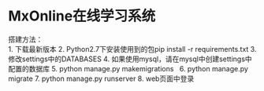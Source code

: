 
# MxOnline在线学习系统

搭建方法：  
    1. 下载最新版本
    2. Python2.7下安装使用到的包pip install -r requirements.txt
    3. 修改settings中的DATABASES
    4. 如果使用mysql，请在mysql中创建settings中配置的数据库
    5. python manage.py makemigrations
    6. python manage.py migrate
    7. python manage.py runserver 
    8. web页面中登录
